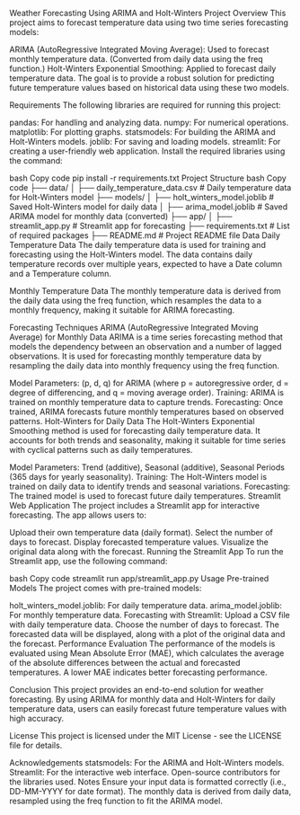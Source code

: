 Weather Forecasting Using ARIMA and Holt-Winters
Project Overview
This project aims to forecast temperature data using two time series forecasting models:

ARIMA (AutoRegressive Integrated Moving Average): Used to forecast monthly temperature data. (Converted from daily data using the freq function.)
Holt-Winters Exponential Smoothing: Applied to forecast daily temperature data.
The goal is to provide a robust solution for predicting future temperature values based on historical data using these two models.

Requirements
The following libraries are required for running this project:

pandas: For handling and analyzing data.
numpy: For numerical operations.
matplotlib: For plotting graphs.
statsmodels: For building the ARIMA and Holt-Winters models.
joblib: For saving and loading models.
streamlit: For creating a user-friendly web application.
Install the required libraries using the command:

bash
Copy code
pip install -r requirements.txt
Project Structure
bash
Copy code
├── data/
│   ├── daily_temperature_data.csv        # Daily temperature data for Holt-Winters model
├── models/
│   ├── holt_winters_model.joblib         # Saved Holt-Winters model for daily data
│   ├── arima_model.joblib               # Saved ARIMA model for monthly data (converted)
├── app/
│   ├── streamlit_app.py                  # Streamlit app for forecasting
├── requirements.txt                      # List of required packages
├── README.md                             # Project README file
Data
Daily Temperature Data
The daily temperature data is used for training and forecasting using the Holt-Winters model. The data contains daily temperature records over multiple years, expected to have a Date column and a Temperature column.

Monthly Temperature Data
The monthly temperature data is derived from the daily data using the freq function, which resamples the data to a monthly frequency, making it suitable for ARIMA forecasting.

Forecasting Techniques
ARIMA (AutoRegressive Integrated Moving Average) for Monthly Data
ARIMA is a time series forecasting method that models the dependency between an observation and a number of lagged observations. It is used for forecasting monthly temperature data by resampling the daily data into monthly frequency using the freq function.

Model Parameters: (p, d, q) for ARIMA (where p = autoregressive order, d = degree of differencing, and q = moving average order).
Training: ARIMA is trained on monthly temperature data to capture trends.
Forecasting: Once trained, ARIMA forecasts future monthly temperatures based on observed patterns.
Holt-Winters for Daily Data
The Holt-Winters Exponential Smoothing method is used for forecasting daily temperature data. It accounts for both trends and seasonality, making it suitable for time series with cyclical patterns such as daily temperatures.

Model Parameters: Trend (additive), Seasonal (additive), Seasonal Periods (365 days for yearly seasonality).
Training: The Holt-Winters model is trained on daily data to identify trends and seasonal variations.
Forecasting: The trained model is used to forecast future daily temperatures.
Streamlit Web Application
The project includes a Streamlit app for interactive forecasting. The app allows users to:

Upload their own temperature data (daily format).
Select the number of days to forecast.
Display forecasted temperature values.
Visualize the original data along with the forecast.
Running the Streamlit App
To run the Streamlit app, use the following command:

bash
Copy code
streamlit run app/streamlit_app.py
Usage
Pre-trained Models
The project comes with pre-trained models:

holt_winters_model.joblib: For daily temperature data.
arima_model.joblib: For monthly temperature data.
Forecasting with Streamlit:
Upload a CSV file with daily temperature data.
Choose the number of days to forecast.
The forecasted data will be displayed, along with a plot of the original data and the forecast.
Performance Evaluation
The performance of the models is evaluated using Mean Absolute Error (MAE), which calculates the average of the absolute differences between the actual and forecasted temperatures. A lower MAE indicates better forecasting performance.

Conclusion
This project provides an end-to-end solution for weather forecasting. By using ARIMA for monthly data and Holt-Winters for daily temperature data, users can easily forecast future temperature values with high accuracy.

License
This project is licensed under the MIT License - see the LICENSE file for details.

Acknowledgements
statsmodels: For the ARIMA and Holt-Winters models.
Streamlit: For the interactive web interface.
Open-source contributors for the libraries used.
Notes
Ensure your input data is formatted correctly (i.e., DD-MM-YYYY for date format).
The monthly data is derived from daily data, resampled using the freq function to fit the ARIMA model.
